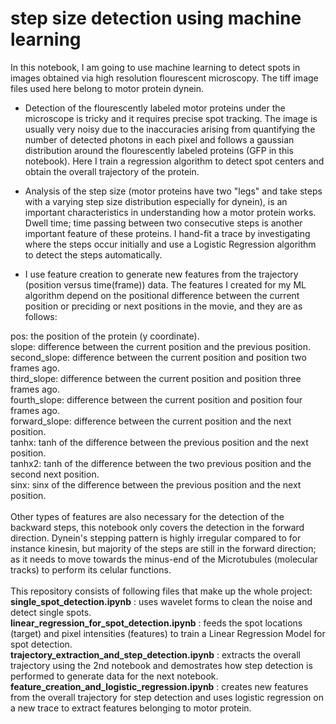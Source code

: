 # step size detection using machine learning

In this notebook, I am going to use machine learning to detect spots in images obtained via high resolution flourescent microscopy. The tiff image files used here belong to motor protein dynein.

- Detection of the flourescently labeled motor proteins under the microscope is tricky and it requires precise spot tracking. The image is usually very noisy due to the inaccuracies arising from quantifying the number of detected photons in each pixel and follows a gaussian distribution around the flourescently labeled proteins (GFP in this notebook). Here I train a regression algorithm to detect spot centers and obtain the overall trajectory of the protein.

- Analysis of the step size (motor proteins have two "legs" and take steps with a varying step size distribution especially for dynein), is an important characteristics in understanding how a motor protein works. Dwell time; time passing between two consecutive steps is another important feature of these proteins. I hand-fit a trace by investigating where the steps occur initially and use a Logistic Regression algorithm to detect the steps automatically.

- I use feature creation to generate new features from the trajectory (position versus time(frame)) data. The features I created for my ML algorithm depend on the positional difference between the current position or preciding or next positions in the movie, and they are as follows:

pos: the position of the protein (y coordinate).<br>
slope: difference between the current position and the previous position.<br>
second_slope: difference between the current position and position two frames ago.<br>
third_slope: difference between the current position and position three frames ago.<br>
fourth_slope: difference between the current position and position four frames ago.<br>
forward_slope: difference between the current position and the next position.<br>
tanhx: tanh of the difference between the previous position and the next position.<br>
tanhx2: tanh of the difference between the two previous position and the second next position.<br>
sinx: sinx of the difference between the previous position and the next position.<br>
<br>
Other types of features are also necessary for the detection of the backward steps, this notebook only covers the detection in the forward direction. Dynein's stepping pattern is highly irregular compared to for instance kinesin, but majority of the steps are still in the forward direction; as it needs to move towards the minus-end of the Microtubules (molecular tracks) to perform its celular functions.
<br><br>
This repository consists of following files that make up the whole project:<br>
<b>single_spot_detection.ipynb</b> : uses wavelet forms to clean the noise and detect single spots.<br>
<b>linear_regression_for_spot_detection.ipynb</b> : feeds the spot locations (target) and pixel intensities (features) to train a Linear Regression Model for spot detection.<br>
<b>trajectory_extraction_and_step_detection.ipynb</b> : extracts the overall trajectory using the 2nd notebook and demostrates how step detection is performed to generate data for the next notebook.<br>
<b>feature_creation_and_logistic_regression.ipynb</b> : creates new features from the overall trajectory for step detection and uses logistic regression on a new trace to extract features belonging to motor protein.
